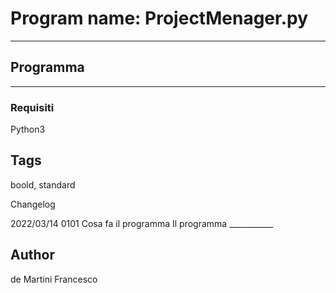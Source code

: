 # Program name: ProjectMenager.py
---

## Programma

_________

### Requisiti

Python3

## Tags

boold, standard

Changelog

2022/03/14 0101
Cosa fa il programma
Il programma ___________


## Author

de Martini Francesco